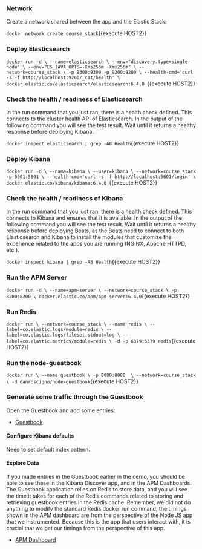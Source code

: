 ### Network

Create a network shared between the app and the Elastic Stack:

`docker network create course_stack`{{execute HOST2}}

### Deploy Elasticsearch 

`
docker run -d \
  --name=elasticsearch \
  --env="discovery.type=single-node" \
  --env="ES_JAVA_OPTS=-Xms256m -Xmx256m" \
  --network=course_stack \
  -p 9300:9300 -p 9200:9200 \
  --health-cmd='curl -s -f http://localhost:9200/_cat/health' \
  docker.elastic.co/elasticsearch/elasticsearch:6.4.0 
`{{execute HOST2}}

### Check the health / readiness of Elasticsearch

In the run command that you just ran, there is a health check defined.  This connects to the cluster health API of Elasticsearch.  In the output of the following command you will see the test result.  Wait until it returns a healthy response before deploying Kibana.

`docker inspect elasticsearch | grep -A8 Health`{{execute HOST2}}

### Deploy Kibana

`
docker run -d \
  --name=kibana \
  --user=kibana \
  --network=course_stack -p 5601:5601 \
  --health-cmd='curl -s -f http://localhost:5601/login' \
  docker.elastic.co/kibana/kibana:6.4.0 
`{{execute HOST2}}

### Check the health / readiness of Kibana

In the run command that you just ran, there is a health check defined.  This connects to Kibana and ensures that it is available. In the output of the following command you will see the test result.  Wait until it returns a healthy response before deploying Beats, as the Beats need to connect to both Elasticsearch and Kibana to install the modules that customize the experience related to the apps you are running (NGINX, Apache HTTPD, etc.).

`docker inspect kibana | grep -A8 Health`{{execute HOST2}}

### Run the APM Server

`
docker run -d \
--name=apm-server \
--network=course_stack \
-p 8200:8200 \
docker.elastic.co/apm/apm-server:6.4.0
`{{execute HOST2}}

### Run Redis

`
docker run \
  --network=course_stack \
  --name redis \
  --label=co.elastic.logs/module=redis \
  --label=co.elastic.logs/fileset.stdout=log \
  --label=co.elastic.metrics/module=redis \
  -d -p 6379:6379 redis
`{{execute HOST2}}

### Run the node-guestbook

`
docker run \
  --name guestbook \
  -p 8080:8080  \
  --network=course_stack \
  -d danroscigno/node-guestbook
`{{execute HOST2}}

### Generate some traffic through the Guestbook
Open the Guestbook and add some entries:

- [Guestbook](https://[[HOST2_SUBDOMAIN]]-8080-[[KATACODA_HOST]].environments.katacoda.com/)


#### Configure Kibana defaults

Need to set default index pattern.

#### Explore Data

If you made entries in the Guestbook earlier in the demo, you should be able to see these in the Kibana Discover app, and in the APM Dashboards. The Guestbook application relies on Redis to store data, and you will see the time it takes for each of the Redis commands related to storing and retrieving guestbook entries in the Redis cache.  Remember, we did not do anything to modify the standard Redis docker run command, the timings shown in the APM dashboard are from the perspective of the Node JS app that we instrumented.  Because this is the app that users interact with, it is crucial that we get our timings from the perspective of this app.

- [APM Dashboard](https://[[HOST2_SUBDOMAIN]]-5601-[[KATACODA_HOST]].environments.katacoda.com/app/apm#/guestbook/transactions)
